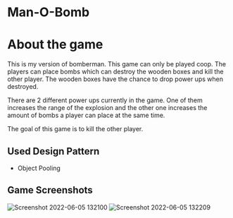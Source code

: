 # Man-O-Bomb

# About the game
This is my version of bomberman. This game can only be played coop. The players can place bombs which can destroy the wooden boxes and kill the other player. The wooden boxes have the chance to drop power ups when destroyed. 

There are 2 different power ups currently in the game. One of them increases the range of the explosion and the other one increases the amount of bombs a player can place at the same time.

The goal of this game is to kill the other player.

## Used Design Pattern
- Object Pooling

## Game Screenshots
![Screenshot 2022-06-05 132100](https://user-images.githubusercontent.com/80252098/172045985-3e3542b3-e540-4201-84d3-a17e0c49c0ea.png)
![Screenshot 2022-06-05 132209](https://user-images.githubusercontent.com/80252098/172045989-03b794f6-ec80-401a-92c9-e3415e618ef1.png)
